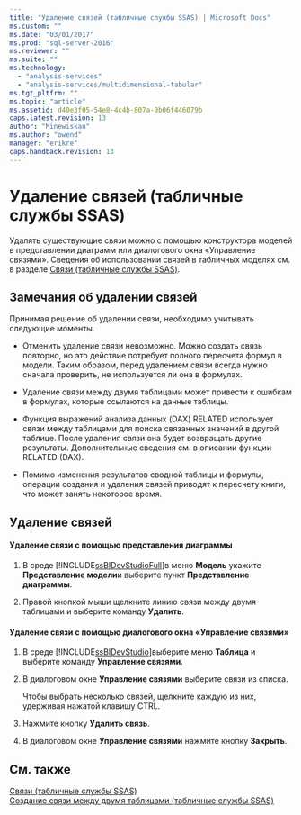 ```yaml
---
title: "Удаление связей (табличные службы SSAS) | Microsoft Docs"
ms.custom: ""
ms.date: "03/01/2017"
ms.prod: "sql-server-2016"
ms.reviewer: ""
ms.suite: ""
ms.technology: 
  - "analysis-services"
  - "analysis-services/multidimensional-tabular"
ms.tgt_pltfrm: ""
ms.topic: "article"
ms.assetid: d40e3f05-54e8-4c4b-807a-0b06f446079b
caps.latest.revision: 13
author: "Minewiskan"
ms.author: "owend"
manager: "erikre"
caps.handback.revision: 13
---
```

# Удаление связей (табличные службы SSAS)
  Удалять существующие связи можно с помощью конструктора моделей в представлении диаграмм или диалогового окна «Управление связями». Сведения об использовании связей в табличных моделях см. в разделе [Связи (табличные службы SSAS)](../../analysis-services/tabular-models/relationships-ssas-tabular.md).  
  
## Замечания об удалении связей  
 Принимая решение об удалении связи, необходимо учитывать следующие моменты.  
  
-   Отменить удаление связи невозможно. Можно создать связь повторно, но это действие потребует полного пересчета формул в модели. Таким образом, перед удалением связи всегда нужно сначала проверить, не используется ли она в формулах.  
  
-   Удаление связи между двумя таблицами может привести к ошибкам в формулах, которые ссылаются на данные таблицы.  
  
-   Функция выражений анализа данных (DAX) RELATED использует связи между таблицами для поиска связанных значений в другой таблице. После удаления связи она будет возвращать другие результаты. Дополнительные сведения см. в описании функции RELATED (DAX).  
  
-   Помимо изменения результатов сводной таблицы и формулы, операции создания и удаления связей приводят к пересчету книги, что может занять некоторое время.  
  
## Удаление связей  
  
#### Удаление связи с помощью представления диаграммы  
  
1.  В среде [!INCLUDE[ssBIDevStudioFull](../../includes/ssbidevstudiofull-md.md)]в меню **Модель** укажите **Представление модели**и выберите пункт **Представление диаграммы**.  
  
2.  Правой кнопкой мыши щелкните линию связи между двумя таблицами и выберите команду **Удалить**.  
  
#### Удаление связи с помощью диалогового окна «Управление связями»  
  
1.  В среде [!INCLUDE[ssBIDevStudio](../../includes/ssbidevstudio-md.md)]выберите меню **Таблица** и выберите команду **Управление связями**.  
  
2.  В диалоговом окне **Управление связями** выберите связи из списка.  
  
     Чтобы выбрать несколько связей, щелкните каждую из них, удерживая нажатой клавишу CTRL.  
  
3.  Нажмите кнопку **Удалить связь**.  
  
4.  В диалоговом окне **Управление связями** нажмите кнопку **Закрыть**.  
  
## См. также  
 [Связи (табличные службы SSAS)](../../analysis-services/tabular-models/relationships-ssas-tabular.md)   
 [Создание связи между двумя таблицами (табличные службы SSAS)](../../analysis-services/tabular-models/create-a-relationship-between-two-tables-ssas-tabular.md)  
  
  